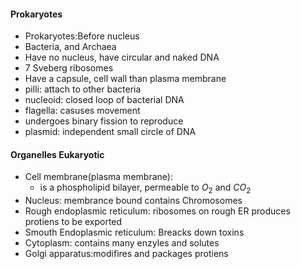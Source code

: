 #### Prokaryotes
 - Prokaryotes:Before nucleus
 - Bacteria, and Archaea
 - Have no nucleus, have circular and naked DNA
 - 7 Sveberg ribosomes
 - Have a capsule, cell wall than plasma membrane
 - pilli: attach to other bacteria
 - nucleoid: closed loop of bacterial DNA
 - flagella: casuses movement
 - undergoes binary fission to reproduce
 - plasmid: independent small circle of DNA

#### Organelles Eukaryotic
 - Cell membrane(plasma membrane):
	 - is a phospholipid bilayer, permeable to $O_2$ and $CO_2$
 - Nucleus: membrance bound contains Chromosomes
 - Rough endoplasmic reticulum: ribosomes on rough ER produces protiens to be exported
 - Smouth Endoplasmic reticulum: Breacks down toxins
 - Cytoplasm: contains many enzyles and solutes
 - Golgi apparatus:modifires and packages protiens



<!--stackedit_data:
eyJoaXN0b3J5IjpbLTEzNjk3MTc3OTAsLTI5ODEzODE5MiwtNj
ExMDY2NDM0LC00NzIwNzA1MTksMjA2MDYxMTczNSw3MzA5OTgx
MTZdfQ==
-->